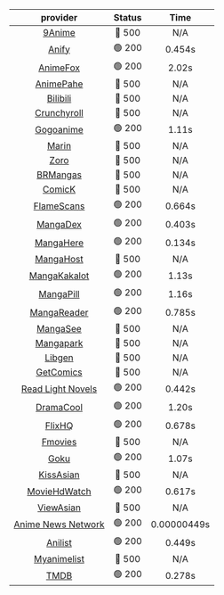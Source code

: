 | **provider** | **Status** | **Time** |
|:--------:|:------:|:----:|
| [9Anime](https://aniwave.to) | 🔴 500 | N/A |
|  [Anify](https://api.anify.tv)  | 🟢 200 | 0.454s |
|  [AnimeFox](https://animefox.tv)  | 🟢 200 | 2.02s |
| [AnimePahe](https://animepahe.com) | 🔴 500 | N/A |
| [Bilibili](https://bilibili.tv) | 🔴 500 | N/A |
| [Crunchyroll](https://cronchy.consumet.stream) | 🔴 500 | N/A |
|  [Gogoanime](https://anitaku.so)  | 🟢 200 | 1.11s |
| [Marin](https://marin.moe) | 🔴 500 | N/A |
| [Zoro](https://hianime.to) | 🔴 500 | N/A |
| [BRMangas](https://www.brmangas.net) | 🔴 500 | N/A |
| [ComicK](https://comick.app) | 🔴 500 | N/A |
|  [FlameScans](https://flamescans.org/)  | 🟢 200 | 0.664s |
|  [MangaDex](https://mangadex.org)  | 🟢 200 | 0.403s |
|  [MangaHere](http://www.mangahere.cc)  | 🟢 200 | 0.134s |
| [MangaHost](https://mangahosted.com) | 🔴 500 | N/A |
|  [MangaKakalot](https://mangakakalot.com)  | 🟢 200 | 1.13s |
|  [MangaPill](https://mangapill.com)  | 🟢 200 | 1.16s |
|  [MangaReader](https://mangareader.to)  | 🟢 200 | 0.785s |
| [MangaSee](https://mangasee123.com) | 🔴 500 | N/A |
| [Mangapark](https://v2.mangapark.net) | 🔴 500 | N/A |
| [Libgen](http://libgen) | 🔴 500 | N/A |
| [GetComics](https://getcomics.info/) | 🔴 500 | N/A |
|  [Read Light Novels](https://readlightnovels.net)  | 🟢 200 | 0.442s |
|  [DramaCool](https://dramacool.com.pa)  | 🟢 200 | 1.20s |
|  [FlixHQ](https://flixhq.to)  | 🟢 200 | 0.678s |
| [Fmovies](https://fmovies.to) | 🔴 500 | N/A |
|  [Goku](https://goku.sx)  | 🟢 200 | 1.07s |
| [KissAsian](https://kissasian.mx) | 🔴 500 | N/A |
|  [MovieHdWatch](https://movieshd.watch)  | 🟢 200 | 0.617s |
| [ViewAsian](https://viewasian.co) | 🔴 500 | N/A |
|  [Anime News Network](https://www.animenewsnetwork.com)  | 🟢 200 | 0.00000449s |
|  [Anilist](https://anilist.co)  | 🟢 200 | 0.449s |
| [Myanimelist](https://myanimelist.net/) | 🔴 500 | N/A |
|  [TMDB](https://www.themoviedb.org)  | 🟢 200 | 0.278s |
